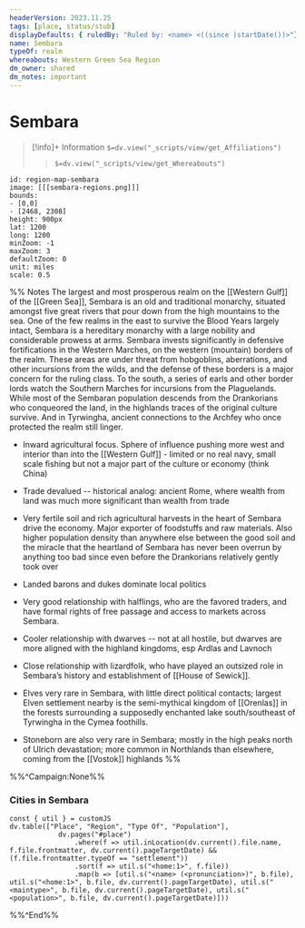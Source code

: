 ```yaml
---
headerVersion: 2023.11.25
tags: [place, status/stub]
displayDefaults: { ruledBy: "Ruled by: <name> <((since )startDate())>"}
name: Sembara
typeOf: realm
whereabouts: Western Green Sea Region
dm_owner: shared
dm_notes: important
---
```

# Sembara
>[!info]+ Information
> `$=dv.view("_scripts/view/get_Affiliations")`
>> `$=dv.view("_scripts/view/get_Whereabouts")`

```leaflet 
id: region-map-sembara
image: [[[sembara-regions.png]]] 
bounds: 
- [0,0]
- [2468, 2308]
height: 900px
lat: 1200
long: 1200
minZoom: -1
maxZoom: 3
defaultZoom: 0
unit: miles 
scale: 0.5
```



%% Notes
The largest and most prosperous realm on the [[Western Gulf]] of the [[Green Sea]], Sembara is an old and traditional monarchy, situated amongst five great rivers that pour down from the high mountains to the sea. One of the few realms in the east to survive the Blood Years largely intact, Sembara is a hereditary monarchy with a large nobility and considerable prowess at arms. Sembara invests significantly in defensive fortifications in the Western Marches, on the western (mountain) borders of the realm. These areas are under threat from hobgoblins, aberrations, and other incursions from the wilds, and the defense of these borders is a major concern for the ruling class. To the south, a series of earls and other border lords watch the Southern Marches for incursions from the Plaguelands. While most of the Sembaran population descends from the Drankorians who conqueored the land, in the highlands traces of the original culture survive. And in Tyrwingha, ancient connections to the Archfey who once protected the realm still linger.
-   Inward agricultural focus. Sphere of influence pushing more west and interior than into the [[Western Gulf]] - limited or no real navy, small scale fishing but not a major part of the culture or economy (think China)
    
-   Trade devalued -- historical analog: ancient Rome, where wealth from land was much more significant than wealth from trade
    
-   Very fertile soil and rich agricultural harvests in the heart of Sembara drive the economy. Major exporter of foodstuffs and raw materials. Also higher population density than anywhere else between the good soil and the miracle that the heartland of Sembara has never been overrun by anything too bad since even before the Drankorians relatively gently took over
    
-   Landed barons and dukes dominate local politics
    
-   Very good relationship with halflings, who are the favored traders, and have formal rights of free passage and access to markets across Sembara.
    
-   Cooler relationship with dwarves -- not at all hostile, but dwarves are more aligned with the highland kingdoms, esp Ardlas and Lavnoch
    
-   Close relationship with lizardfolk, who have played an outsized role in Sembara’s history and establishment of [[House of Sewick]].
    
-   Elves very rare in Sembara, with little direct political contacts; largest Elven settlement nearby is the semi-mythical kingdom of [[Orenlas]] in the forests surrounding a supposedly enchanted lake south/southeast of Tyrwingha in the Cymea foothills.
    
-   Stoneborn are also very rare in Sembara; mostly in the high peaks north of Ulrich devastation; more common in Northlands than elsewhere, coming from the [[Vostok]] highlands
%%

%%^Campaign:None%%
### Cities in Sembara
```dataviewjs
const { util } = customJS
dv.table(["Place", "Region", "Type Of", "Population"], 
			dv.pages("#place")
				.where(f => util.inLocation(dv.current().file.name, f.file.frontmatter, dv.current().pageTargetDate) && (f.file.frontmatter.typeOf == "settlement"))
				.sort(f => util.s("<home:1>", f.file))
				.map(b => [util.s("<name> (<pronunciation>)", b.file), util.s("<home:1>", b.file, dv.current().pageTargetDate), util.s("<maintype>", b.file, dv.current().pageTargetDate), util.s("<population>", b.file, dv.current().pageTargetDate)]))
```

%%^End%%